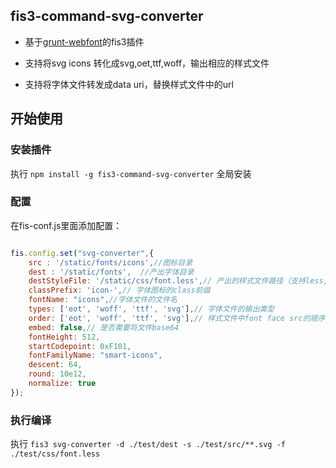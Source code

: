 
## fis3-command-svg-converter

- 基于[grunt-webfont](https://github.com/sapegin/grunt-webfont)的fis3插件

- 支持将svg icons 转化成svg,oet,ttf,woff，输出相应的样式文件

- 支持将字体文件转发成data uri，替换样式文件中的url


## 开始使用

### 安装插件

执行 `npm install -g fis3-command-svg-converter` 全局安装

### 配置

在fis-conf.js里面添加配置：


```javascript

fis.config.set("svg-converter",{
    src : '/static/fonts/icons',//图标目录
    dest : '/static/fonts',  //产出字体目录
    destStyleFile: '/static/css/font.less',// 产出的样式文件路径（支持less,css,sass文件）
    classPrefix: 'icon-',// 字体图标的class前缀
    fontName: "icons",//字体文件的文件名
    types: ['eot', 'woff', 'ttf', 'svg'],// 字体文件的输出类型
    order: ['eot', 'woff', 'ttf', 'svg'],// 样式文件中font face src的顺序
    embed: false,// 是否需要将文件base64
    fontHeight: 512,
    startCodepoint: 0xF101,
    fontFamilyName: "smart-icons",
    descent: 64,
    round: 10e12,
    normalize: true
});

```

### 执行编译

执行 `fis3 svg-converter -d ./test/dest -s ./test/src/**.svg -f ./test/css/font.less`






